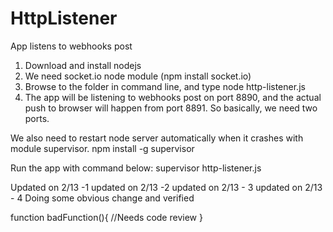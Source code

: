 # HttpListener
App listens to webhooks post

1. Download and install nodejs
2. We need socket.io node module (npm install socket.io)
3. Browse to the folder in command line, and type
    node http-listener.js
4. The app will be listening to webhooks post on port 8890, and the actual push to browser will happen from port 8891. So basically, we need two ports. 

We also need to restart node server automatically when it crashes with module supervisor.
npm install -g supervisor

Run the app with command below:
supervisor http-listener.js

Updated on 2/13 -1
updated on 2/13 -2
updated on 2/13 - 3
updated on 2/13 - 4
Doing some obvious change and verified

function badFunction(){
    //Needs code review 
}
